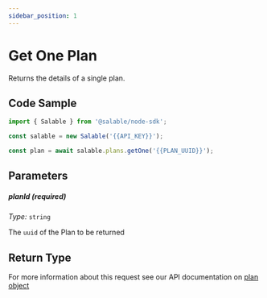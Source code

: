 ```yaml
---
sidebar_position: 1
---
```


# Get One Plan

Returns the details of a single plan.

## Code Sample

```typescript
import { Salable } from '@salable/node-sdk';

const salable = new Salable('{{API_KEY}}');

const plan = await salable.plans.getOne('{{PLAN_UUID}}');
```

## Parameters

##### planId (_required_)

_Type:_ `string`

The `uuid` of the Plan to be returned

## Return Type

For more information about this request see our API documentation on [plan object](https://docs.salable.app/api#tag/Plans/operation/getPlanByUuid)
